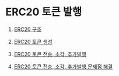 # ERC20 토큰 발행

1. [ERC20 구조](https://github.com/pjt3591oo/glosfer-smartcontract-workshop/blob/master/smart%20contract/1.%20smartContractStruct.sol)

2. [ERC20 토큰 생성](https://github.com/pjt3591oo/glosfer-smartcontract-workshop/blob/master/smart%20contract/1.%20smartContractStruct.sol)

3. [ERC20 토큰 전송, 소각, 추가발행](https://github.com/pjt3591oo/glosfer-smartcontract-workshop/blob/master/smart%20contract/1.%20smartContractStruct.sol)

4. [ERC20 토큰 전송, 소각, 추가발행 문제점 해결](https://github.com/pjt3591oo/glosfer-smartcontract-workshop/blob/master/smart%20contract/1.%20smartContractStruct.sol)
